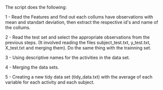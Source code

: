 The script does the following:

1 - Read the Features and find out each collums have observations with mean and standart deviation, then extract the respective id's and name of the collums.
      
2 - Read the test set and select the appropriate observations from the previous steps. (It involved reading the files subject_test.txt, y_test.txt, X_test.txt and merging them). Do the same thing with the trainning set.
      
3 - Using descriptive names for the activities in the data set.

4 - Merging the data sets.

5 - Creating a new tidy data set (tidy_data.txt) with the average of each variable for each activity and each subject.

